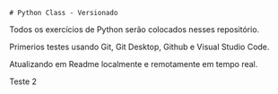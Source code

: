     # Python Class - Versionado
 Todos os exercícios de Python serão colocados nesses repositório.

Primerios testes usando Git, Git Desktop, Github e Visual Studio Code.

Atualizando em Readme localmente e remotamente em tempo real.

Teste 2